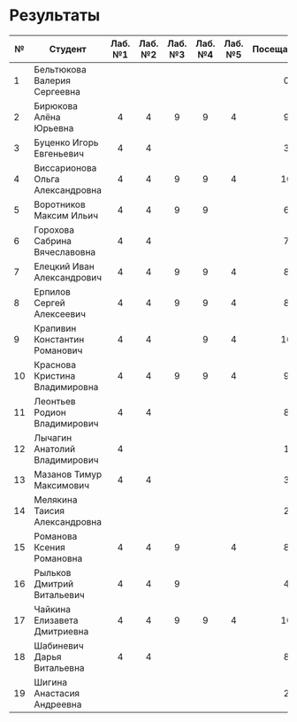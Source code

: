 # Результаты

| №   | Студент                          | Лаб. №1 | Лаб. №2 | Лаб. №3 | Лаб. №4 | Лаб. №5 | Посещаемость | АТ1 | Оценка | Лаб. №6 | Лаб. №7 | Лаб. №8 | ИР  | Посещаемость | АТ2 | Оценка | Итоговые баллы | Итоговая оценка |
| --- | -------------------------------- | :-----: | :-----: | :-----: | :-----: | :-----: | :----------: | :-: | :----: | :-----: | :-----: | :-----: | :-: | :----------: | :-: | :----: | :------------: | :-------------: |
| 1   | Бельтюкова Валерия Сергеевна     |         |         |         |         |         |      0       |  0  |   2    |         |         |         |     |              |  0  |   2    |       0        |        2        |
| 2   | Бирюкова Алёна Юрьевна           |    4    |    4    |    9    |    9    |    4    |      9       | 39  |   5    |         |         |         |     |              |  0  |   2    |       39       |        2        |
| 3   | Буценко Игорь Евгеньевич         |    4    |    4    |         |         |         |      3       | 11  |   2    |         |         |         |     |              |  0  |   2    |       11       |        2        |
| 4   | Виссарионова Ольга Александровна |    4    |    4    |    9    |    9    |    4    |      10      | 40  |   5    |         |         |         |     |              |  0  |   2    |       40       |        2        |
| 5   | Воротников Максим Ильич          |    4    |    4    |    9    |    9    |         |      6       | 32  |   4    |         |         |         |     |              |  0  |   2    |       32       |        2        |
| 6   | Горохова Сабрина Вячеславовна    |    4    |    4    |         |         |         |      7       | 15  |   2    |         |         |         |     |              |  0  |   2    |       15       |        2        |
| 7   | Елецкий Иван Александрович       |    4    |    4    |    9    |    9    |    4    |      8       | 38  |   5    |         |         |         |     |              |  0  |   2    |       38       |        2        |
| 8   | Ерпилов Сергей Алексеевич        |    4    |    4    |    9    |    9    |    4    |      8       | 38  |   5    |         |         |         |     |              |  0  |   2    |       38       |        2        |
| 9   | Крапивин Константин Романович    |    4    |    4    |         |    9    |    4    |      10      | 31  |   4    |         |         |         |     |              |  0  |   2    |       31       |        2        |
| 10  | Краснова Кристина Владимировна   |    4    |    4    |    9    |    9    |    4    |      9       | 39  |   5    |         |         |         |     |              |  0  |   2    |       39       |        2        |
| 11  | Леонтьев Родион Владимирович     |    4    |    4    |         |         |         |      8       | 16  |   2    |         |         |         |     |              |  0  |   2    |       16       |        2        |
| 12  | Лычагин Анатолий Владимирович    |    4    |         |         |         |         |      1       |  5  |   2    |         |         |         |     |              |  0  |   2    |       5        |        2        |
| 13  | Мазанов Тимур Максимович         |    4    |    4    |         |         |         |      3       | 11  |   2    |         |         |         |     |              |  0  |   2    |       11       |        2        |
| 14  | Мелякина Таисия Александровна    |         |         |         |         |         |      2       |  2  |   2    |         |         |         |     |              |  0  |   2    |       2        |        2        |
| 15  | Романова Ксения Романовна        |    4    |    4    |    9    |         |    4    |      8       | 29  |   3    |         |         |         |     |              |  0  |   2    |       29       |        2        |
| 16  | Рыльков Дмитрий Витальевич       |    4    |    4    |    9    |         |         |      4       | 21  |   2    |         |         |         |     |              |  0  |   2    |       21       |        2        |
| 17  | Чайкина Елизавета Дмитриевна     |    4    |    4    |    9    |    9    |    4    |      10      | 40  |   5    |         |         |         |     |              |  0  |   2    |       40       |        2        |
| 18  | Шабиневич Дарья Витальевна       |    4    |    4    |         |         |         |      8       | 16  |   2    |         |         |         |     |              |  0  |   2    |       16       |        2        |
| 19  | Шигина Анастасия Андреевна       |         |         |         |         |         |      2       |  2  |   2    |         |         |         |     |              |  0  |   2    |       2        |        2        |
